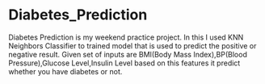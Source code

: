 # Diabetes_Prediction
Diabetes Prediction is my weekend practice project. In this I used KNN Neighbors Classifier to trained model that is used to predict the positive or negative result. Given set of inputs are BMI(Body Mass Index),BP(Blood Pressure),Glucose Level,Insulin Level based on this features it predict whether you have diabetes or not.  
